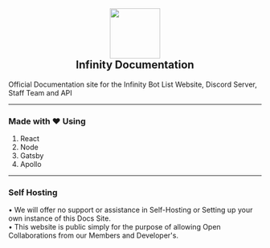 <h2 align='center'>
  <img src="https://cdn.infinitybots.xyz/images/png/Infinity5.png" height='100px' width='100px' />
  <br> 
  Infinity Documentation
</h2>

<p>
 Official Documentation site for the Infinity Bot List Website, Discord Server, Staff Team and API
</p>

<hr />

<h3>
Made with ❤️ Using
</h3>
<ol>
  <li>React</li>
  <li>Node</li>
  <li>Gatsby</li>
  <li>Apollo</li>
</ol>

<hr />

<h3>Self Hosting</h3>
<p>
 • We will offer no support or assistance in Self-Hosting or Setting up your own instance of this Docs Site.
<br />
 • This website is public simply for the purpose of allowing Open Collaborations from our Members and Developer's.
</p>

